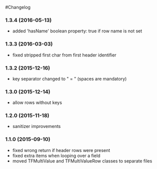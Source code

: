 #Changelog


### 1.3.4 (2016-05-13)

- added 'hasName' boolean property: true if row name is not set



### 1.3.3 (2016-03-03)

- fixed stripped first char from first header identifier



### 1.3.2 (2015-12-16)

- key separator changed to " = " (spaces are mandatory)



### 1.3.0 (2015-12-14)

- allow rows without keys



### 1.2.0 (2015-11-18)

- sanitizer improvements



### 1.1.0 (2015-09-10)

- fixed wrong return if header rows were present
- fixed extra items when looping over a field
- moved TFMultiValue and TFMultiValueRow classes to separate files
